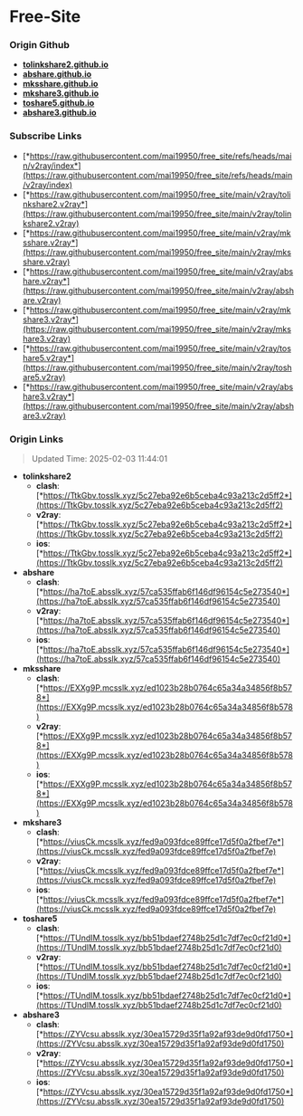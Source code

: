 # Free-Site

### Origin Github

- [**tolinkshare2.github.io**](https://github.com/tolinkshare2/tolinkshare2.github.io)
- [**abshare.github.io**](https://github.com/abshare/abshare.github.io)
- [**mksshare.github.io**](https://github.com/mksshare/mksshare.github.io)
- [**mkshare3.github.io**](https://github.com/mkshare3/mkshare3.github.io)
- [**toshare5.github.io**](https://github.com/toshare5/toshare5.github.io)
- [**abshare3.github.io**](https://github.com/abshare3/abshare3.github.io)

### Subscribe Links

- [*https://raw.githubusercontent.com/mai19950/free_site/refs/heads/main/v2ray/index*](https://raw.githubusercontent.com/mai19950/free_site/refs/heads/main/v2ray/index)
- [*https://raw.githubusercontent.com/mai19950/free_site/main/v2ray/tolinkshare2.v2ray*](https://raw.githubusercontent.com/mai19950/free_site/main/v2ray/tolinkshare2.v2ray)
- [*https://raw.githubusercontent.com/mai19950/free_site/main/v2ray/mksshare.v2ray*](https://raw.githubusercontent.com/mai19950/free_site/main/v2ray/mksshare.v2ray)
- [*https://raw.githubusercontent.com/mai19950/free_site/main/v2ray/abshare.v2ray*](https://raw.githubusercontent.com/mai19950/free_site/main/v2ray/abshare.v2ray)
- [*https://raw.githubusercontent.com/mai19950/free_site/main/v2ray/mkshare3.v2ray*](https://raw.githubusercontent.com/mai19950/free_site/main/v2ray/mkshare3.v2ray)
- [*https://raw.githubusercontent.com/mai19950/free_site/main/v2ray/toshare5.v2ray*](https://raw.githubusercontent.com/mai19950/free_site/main/v2ray/toshare5.v2ray)
- [*https://raw.githubusercontent.com/mai19950/free_site/main/v2ray/abshare3.v2ray*](https://raw.githubusercontent.com/mai19950/free_site/main/v2ray/abshare3.v2ray)

### Origin Links

> Updated Time: 2025-02-03 11:44:01

- **tolinkshare2**
  - **clash**: [*https://TtkGbv.tosslk.xyz/5c27eba92e6b5ceba4c93a213c2d5ff2*](https://TtkGbv.tosslk.xyz/5c27eba92e6b5ceba4c93a213c2d5ff2)
  - **v2ray**: [*https://TtkGbv.tosslk.xyz/5c27eba92e6b5ceba4c93a213c2d5ff2*](https://TtkGbv.tosslk.xyz/5c27eba92e6b5ceba4c93a213c2d5ff2)
  - **ios**: [*https://TtkGbv.tosslk.xyz/5c27eba92e6b5ceba4c93a213c2d5ff2*](https://TtkGbv.tosslk.xyz/5c27eba92e6b5ceba4c93a213c2d5ff2)
- **abshare**
  - **clash**: [*https://ha7toE.absslk.xyz/57ca535ffab6f146df96154c5e273540*](https://ha7toE.absslk.xyz/57ca535ffab6f146df96154c5e273540)
  - **v2ray**: [*https://ha7toE.absslk.xyz/57ca535ffab6f146df96154c5e273540*](https://ha7toE.absslk.xyz/57ca535ffab6f146df96154c5e273540)
  - **ios**: [*https://ha7toE.absslk.xyz/57ca535ffab6f146df96154c5e273540*](https://ha7toE.absslk.xyz/57ca535ffab6f146df96154c5e273540)
- **mksshare**
  - **clash**: [*https://EXXg9P.mcsslk.xyz/ed1023b28b0764c65a34a34856f8b578*](https://EXXg9P.mcsslk.xyz/ed1023b28b0764c65a34a34856f8b578)
  - **v2ray**: [*https://EXXg9P.mcsslk.xyz/ed1023b28b0764c65a34a34856f8b578*](https://EXXg9P.mcsslk.xyz/ed1023b28b0764c65a34a34856f8b578)
  - **ios**: [*https://EXXg9P.mcsslk.xyz/ed1023b28b0764c65a34a34856f8b578*](https://EXXg9P.mcsslk.xyz/ed1023b28b0764c65a34a34856f8b578)
- **mkshare3**
  - **clash**: [*https://viusCk.mcsslk.xyz/fed9a093fdce89ffce17d5f0a2fbef7e*](https://viusCk.mcsslk.xyz/fed9a093fdce89ffce17d5f0a2fbef7e)
  - **v2ray**: [*https://viusCk.mcsslk.xyz/fed9a093fdce89ffce17d5f0a2fbef7e*](https://viusCk.mcsslk.xyz/fed9a093fdce89ffce17d5f0a2fbef7e)
  - **ios**: [*https://viusCk.mcsslk.xyz/fed9a093fdce89ffce17d5f0a2fbef7e*](https://viusCk.mcsslk.xyz/fed9a093fdce89ffce17d5f0a2fbef7e)
- **toshare5**
  - **clash**: [*https://TUndIM.tosslk.xyz/bb51bdaef2748b25d1c7df7ec0cf21d0*](https://TUndIM.tosslk.xyz/bb51bdaef2748b25d1c7df7ec0cf21d0)
  - **v2ray**: [*https://TUndIM.tosslk.xyz/bb51bdaef2748b25d1c7df7ec0cf21d0*](https://TUndIM.tosslk.xyz/bb51bdaef2748b25d1c7df7ec0cf21d0)
  - **ios**: [*https://TUndIM.tosslk.xyz/bb51bdaef2748b25d1c7df7ec0cf21d0*](https://TUndIM.tosslk.xyz/bb51bdaef2748b25d1c7df7ec0cf21d0)
- **abshare3**
  - **clash**: [*https://ZYVcsu.absslk.xyz/30ea15729d35f1a92af93de9d0fd1750*](https://ZYVcsu.absslk.xyz/30ea15729d35f1a92af93de9d0fd1750)
  - **v2ray**: [*https://ZYVcsu.absslk.xyz/30ea15729d35f1a92af93de9d0fd1750*](https://ZYVcsu.absslk.xyz/30ea15729d35f1a92af93de9d0fd1750)
  - **ios**: [*https://ZYVcsu.absslk.xyz/30ea15729d35f1a92af93de9d0fd1750*](https://ZYVcsu.absslk.xyz/30ea15729d35f1a92af93de9d0fd1750)
